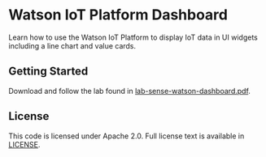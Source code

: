 # Watson IoT Platform Dashboard

Learn how to use the Watson IoT Platform to display IoT data in UI widgets including a line chart and value cards.

## Getting Started

Download and follow the lab found in [lab-sense-watson-dashboard.pdf](https://github.com/jeancarl/node-red-labs/blob/master/lab-sense-hat/watson-dashboard/lab-sense-hat-watson-dashboard.pdf).

## License

This code is licensed under Apache 2.0. Full license text is available in [LICENSE](https://github.com/jeancarl/node-red-labs/tree/master/lab-sense-hat/LICENSE).
